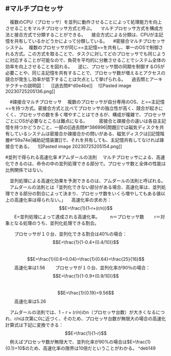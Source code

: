 ## #マルチプロセッサ
　複数のCPU（プロセッサ）を並列に動作させることによって処理能力を向上させることをマルチプロセッサ方式と呼ぶ。
　マルチプロセッサ方式を構成方法と接合方式で分類することができる。
　接合方式による分類は、CPUが主記憶を共有しているかどうかによって分類している。
　#密接合マルチプロセッサ　システム 
　複数のプロセッサが同じ==主記憶==を共有し、単一のOSで制御される方式。この方式を取ることで、タスクに対してどのプロセッサでも同じように対応することが可能なので、負荷を平均的に分散させることでシステム全体の効率を向上させることを図れる。
　逆に、プロセッサ間の同期を制御するOSが必要ことや、同じ主記憶を共有することで、プロセッサ数が増えるとアクセスの競合が発生し効率が低下することは欠点として挙げられる。
　過去問とアーキテクチャの説明図：
　[[過去問#^d0e4be]]
　![[Pasted image 20230725205136.png]]

　#疎接合マルチプロセッサ 
　複数のプロセッサが自分専用のOS、と==主記憶==を持つ方式。密接合方式と比べてプロセッサの独立性が高く、競合が起きにくく、プロセッサの数を多く増やすことはできるが、構成が複雑で、プロセッサごとにOSが必要なところは難点になる。
　
　密接合と疎接合の違いは各自主記憶を持つかどうかこと、一部の[[過去問#^386996|問題]]では磁気ディスクを共有しているシステムは密接合か疎接合かの問いがある、磁気ディスクは[[記憶階層#^59a74e|補助記憶装置]]で、それを共有しても、主記憶共有してなければ疎接合である。
　![[Pasted image 20230725205154.png]]

#並列で得られる高速化率
#アムダールの法則
　マルチプロセッサによる、高速化できるのは、命令の中の並列処理できる部分で。プロセッサ数と全体の性能は比例関係ではない。

　並列処理による高速化効果を予測できるのは、アムダールの法則と呼ばれる。
　アムダールの法則とは「並列化できない部分がある場合、高速化率は、並列処理できる部分の割合によって決まり、プロセッサ数をいくら増やしてもある値以上の高速化率は得られない。」
　高速化率の求め方：
　　$$E=\frac{1}{1-r+(r/n)}$$
　　E=並列処理によって達成される高速化率。
　　n＝プロセッサ数
　　r＝対象となる処理のうち、並列化処理できる割合。

　　プロセッサが１０台、並列化できる割合は40%の場合：
　　$$E=\frac{1}{1-0.4+(0.4/10)}$$
　　$$E=\frac{1}{0.6+0.04}=\frac{1}{0.64}=\frac{25}{16}$$
　　高速化率は1.56
　　プロセッサが１０台、並列化率が90％の場合：
　　$$E=\frac{1}{1-0.9+(0.9/10)}$$
　　$$E=\frac{1}{0.19}=9.56$$
　　高速化率は5.26

　アムダールの法則では、$1-r+(r/n)$のn（プロセッサ台数）が大きくなるにつれ、r/nは次第に0に近づく、そのため、プロセッサ台数が無限大の場合の高速化計算式は下記に変換できる：
　$$E=\frac{1}{1-r}$$
　例えばプロセッサ数が無限大で、並列化率が90%の場合は$E=\frac{1}{0.1}=10$のため、高速化率の限界は10倍だということがわかる。 ^deb149